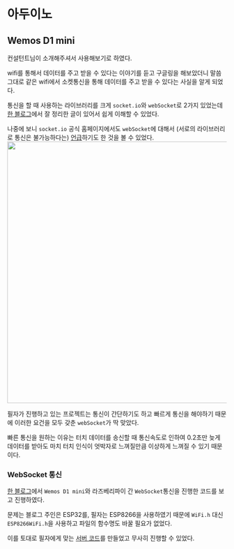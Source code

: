 # 아두이노

## Wemos D1 mini

컨설턴트님이 소개해주셔서 사용해보기로 하였다. 

wifi를 통해서 데이터를 주고 받을 수 있다는 이야기를 듣고 구글링을 해보았더니 말씀 그대로 같은 wifi에서 소켓통신을 통해 데이터를 주고 받을 수 있다는 사실을 알게 되었다. 

통신을 할 때 사용하는 라이브러리를 크게 `socket.io`와 `webSocket`로 2가지 있었는데 [한 블로그](https://www.peterkimzz.com/websocket-vs-socket-io/)에서 잘 정리한 글이 있어서 쉽게 이해할 수 있었다. 

나중에 보니 `socket.io` 공식 홈페이지에서도 `webSocket`에 대해서 (서로의 라이브러리로 통신은 불가능하다는) [언급](https://socket.io/docs/v4/#what-socketio-is-not)하기도 한 것을 볼 수 있었다.
<img src="https://user-images.githubusercontent.com/19484971/183301787-c6083664-0132-4a7e-b497-1314a77718f7.png" width=600>

필자가 진행하고 있는 프로젝트는 통신이 간단하기도 하고 빠르게 통신을 해야하기 때문에 이러한 요건을 모두 갖춘 `webSocket`가 딱 맞았다.

빠른 통신을 원하는 이유는 터치 데이터를 송신할 때 통신속도로 인하여 0.2초만 늦게 데이터를 받아도 마치 터치 인식이 엇박자로 느껴질만큼 이상하게 느껴질 수 있기 때문이다. 

### WebSocket 통신

[한 블로그](https://www.hardcopyworld.com/?p=3215)에서 `Wemos D1 mini`와 라즈베리파이 간 `WebSocket`통신을 진행한 코드를 보고 진행하였다. 

문제는 블로그 주인은 ESP32를, 필자는 ESP8266을 사용하였기 때문에 `WiFi.h` 대신 `ESP8266WiFi.h`을 사용하고 파일의 함수명도 바꿀 필요가 없었다.

이를 토대로 필자에게 맞는 [서버 코드](./codes/esp8266_server_test/esp8266_server_test.ino)를 만들었고 무사히 진행할 수 있었다.

